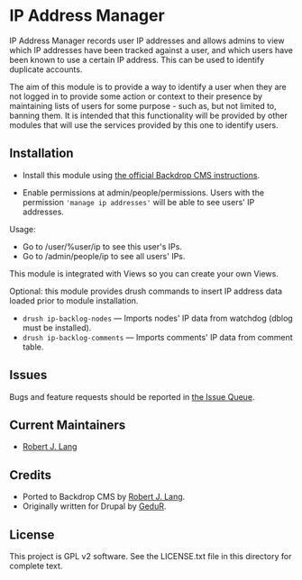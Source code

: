 IP Address Manager
======================

IP Address Manager records user IP addresses and allows admins to view which IP addresses have been tracked against a user, and which users have been known to use a certain IP address. This can be used to identify duplicate accounts.

The aim of this module is to provide a way to identify a user when they are not logged in to provide some action or context to their presence by maintaining lists of users for some purpose - such as, but not limited to, banning them. It is intended that this functionality will be provided by other modules that will use the services provided by this one to identify users.

Installation
------------

- Install this module using [the official Backdrop CMS instructions](https://backdropcms.org/guide/modules).

- Enable permissions at admin/people/permissions.  Users with the permission `'manage ip addresses'` will be able to see users' IP addresses.

Usage:

- Go to /user/%user/ip to see this user's IPs.
- Go to /admin/people/ip to see all users' IPs.

This module is integrated with Views so you can create your own Views.

Optional: this module provides drush commands to insert IP address data loaded prior to module installation.

- `drush ip-backlog-nodes` —
  Imports nodes' IP data from watchdog (dblog must be installed).
- `drush ip-backlog-comments` —
  Imports comments' IP data from comment table.

Issues
------

Bugs and feature requests should be reported in [the Issue Queue](https://github.com/backdrop-contrib/ip/issues).

Current Maintainers
-------------------

- [Robert J. Lang](https://github.com/bugfolder)

Credits
-------

- Ported to Backdrop CMS by [Robert J. Lang](https://github.com/bugfolder).
- Originally written for Drupal by [GeduR](https://www.drupal.org/u/gedur).

License
-------

This project is GPL v2 software.
See the LICENSE.txt file in this directory for complete text.

